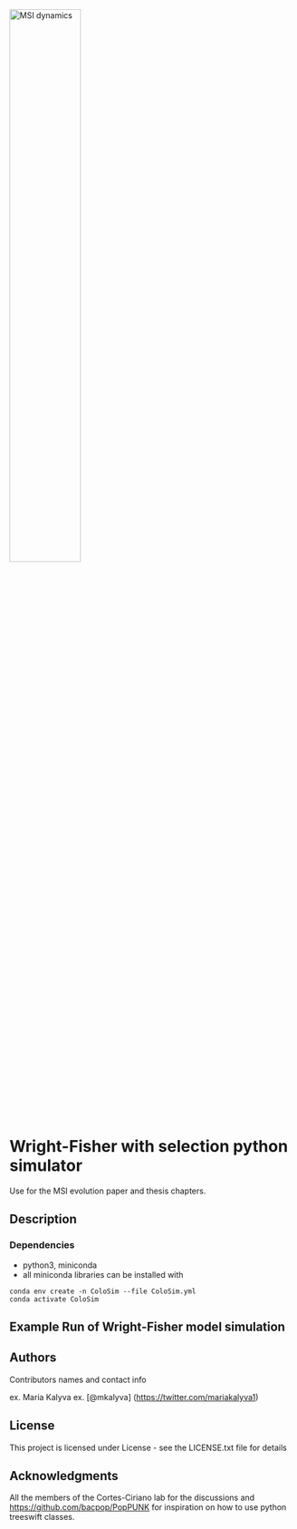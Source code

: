 <img src="https://github.com/cortes-ciriano-lab/ColoSim/blob/main/MSI_dynamics.jpg" alt="MSI dynamics" width="50%">

# Wright-Fisher with selection python simulator

Use for the MSI evolution paper and thesis chapters.

## Description


### Dependencies

* python3, miniconda
* all miniconda libraries can be installed with 

```
conda env create -n ColoSim --file ColoSim.yml
conda activate ColoSim

```

## Example Run of Wright-Fisher model simulation


## Authors

Contributors names and contact info

ex. Maria Kalyva
ex. [@mkalyva] (https://twitter.com/mariakalyva1)


## License

This project is licensed under License - see the LICENSE.txt file for details

## Acknowledgments
All the members of the Cortes-Ciriano lab for the discussions and https://github.com/bacpop/PopPUNK for inspiration on how to use python treeswift classes.
